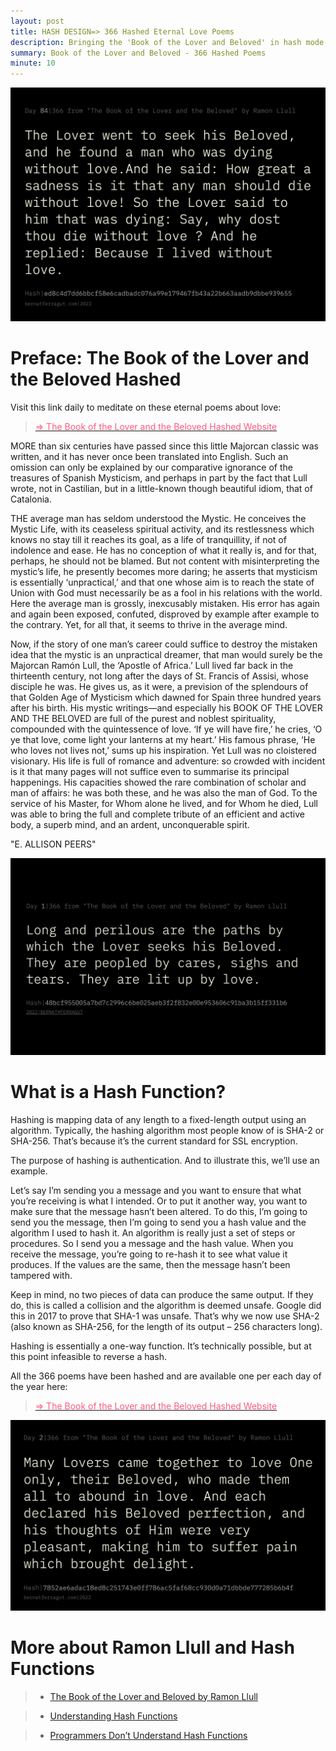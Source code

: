 ```yaml
---
layout: post
title: HASH DESIGN=> 366 Hashed Eternal Love Poems 
description: Bringing the 'Book of the Lover and Beloved' in hash mode
summary: Book of the Lover and Beloved - 366 Hashed Poems 
minute: 10
---
```


<a href="https://hash-love.surge.sh/">![The Book of the Lover and the Beloved Hashed](/assets/images/art/LOVE/day84.jpeg)</a>

# Preface: The Book of the Lover and the Beloved Hashed 

Visit this link daily to meditate on these eternal poems about love: 
> <a href="https://hash-love.surge.sh/"><span style="color:#ff597d">=> The Book of the Lover and the Beloved Hashed Website </span></a>

MORE than six centuries have passed since this little Majorcan classic was written, and it has never once been translated into English. Such an omission can only be explained by our comparative ignorance of the treasures of Spanish Mysticism, and perhaps in part by the fact that Lull wrote, not in Castilian, but in a little-known though beautiful idiom, that of Catalonia.

THE average man has seldom understood the Mystic. He conceives the Mystic Life, with its ceaseless spiritual activity, and its restlessness which knows no stay till it reaches its goal, as a life of tranquillity, if not of indolence and ease. He has no conception of what it really is, and for that, perhaps, he should not be blamed. But not content with misinterpreting the mystic’s life, he presently becomes more daring; he asserts that mysticism is essentially ‘unpractical,’ and that one whose aim is to reach the state of Union with God must necessarily be as a fool in his relations with the world. Here the average man is grossly, inexcusably mistaken. His error has again and again been exposed, confuted, disproved by example after example to the contrary. Yet, for all that, it seems to thrive in the average mind.

Now, if the story of one man’s career could suffice to destroy the mistaken idea that the mystic is an unpractical dreamer, that man would surely be the Majorcan Ramón Lull, the ‘Apostle of Africa.’ Lull lived far back in the thirteenth century, not long after the days of St. Francis of Assisi, whose disciple he was. He gives us, as it were, a prevision of the splendours of that Golden Age of Mysticism which dawned for Spain three hundred years after his birth. His mystic writings—and especially his BOOK OF THE LOVER AND THE BELOVED are full of the purest and noblest spirituality, compounded with the quintessence of love. ‘If ye will have fire,’ he cries, ‘O ye that love, come light your lanterns at my heart.’ His famous phrase, ‘He who loves not lives not,’ sums up his inspiration. Yet Lull was no cloistered visionary. His life is full of romance and adventure: so crowded with incident is it that many pages will not suffice even to summarise its principal happenings. His capacities showed the rare combination of scholar and man of affairs: he was both these, and he was also the man of God. To the service of his Master, for Whom alone he lived, and for Whom he died, Lull was able to bring the full and complete tribute of an efficient and active body, a superb mind, and an ardent, unconquerable spirit.

"E. ALLISON PEERS"

<a href="https://hash-love.surge.sh/">![The Book of the Lover and the Beloved Hashed](/assets/images/art/LOVE/day1.jpeg)</a>

# What is a Hash Function?

Hashing is mapping data of any length to a fixed-length output using an algorithm. Typically, the hashing algorithm most people know of is SHA-2 or SHA-256. That’s because it’s the current standard for SSL encryption.

The purpose of hashing is authentication. And to illustrate this, we’ll use an example.

Let’s say I’m sending you a message and you want to ensure that what you’re receiving is what I intended. Or to put it another way, you want to make sure that the message hasn’t been altered. To do this, I’m going to send you the message, then I’m going to send you a hash value and the algorithm I used to hash it. An algorithm is really just a set of steps or procedures. So I send you a message and the hash value. When you receive the message, you’re going to re-hash it to see what value it produces. If the values are the same, then the message hasn’t been tampered with.

Keep in mind, no two pieces of data can produce the same output. If they do, this is called a collision and the algorithm is deemed unsafe. Google did this in 2017 to prove that SHA-1 was unsafe. That’s why we now use SHA-2 (also known as SHA-256, for the length of its output – 256 characters long).

Hashing is essentially a one-way function. It’s technically possible, but at this point infeasible to reverse a hash.

All the 366 poems have been hashed and are available one per each day of the year here:

> <a href="https://hash-love.surge.sh/"><span style="color:#ff597d">=> The Book of the Lover and the Beloved Hashed Website </span></a>

<a href="https://hash-love.surge.sh/">![The Book of the Lover and the Beloved Hashed](/assets/images/art/LOVE/day2.jpeg)</a>

# More about Ramon Llull and Hash Functions

> * [The Book of the Lover and Beloved by Ramon Llull](https://www.gutenberg.org/files/60704/60704-h/60704-h.htm)

> * [Understanding Hash Functions](https://www.thesslstore.com/knowledgebase/ssl-support/understanding-hash-functions/)

> * [Programmers Don’t Understand Hash Functions](https://soatok.blog/2021/08/24/programmers-dont-understand-hash-functions/)
